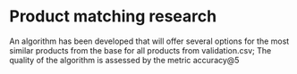 # Product matching research
An algorithm has been developed that will offer several options for the most similar products from the base for all products from validation.csv;  The quality of the algorithm is assessed by the metric accuracy@5
